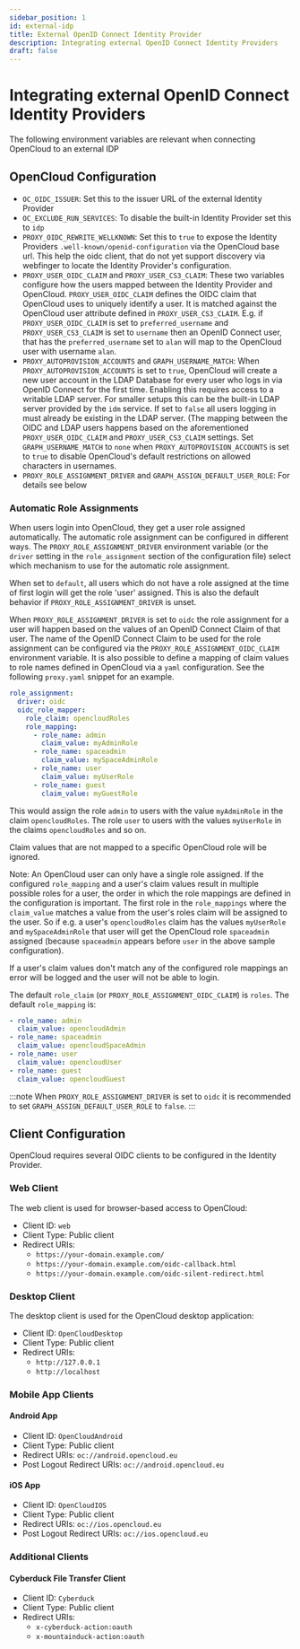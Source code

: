 ```yaml
---
sidebar_position: 1
id: external-idp
title: External OpenID Connect Identity Provider
description: Integrating external OpenID Connect Identity Providers
draft: false
---
```


# Integrating external OpenID Connect Identity Providers

The following environment variables are relevant when connecting OpenCloud to an external IDP

## OpenCloud Configuration

- `OC_OIDC_ISSUER`: Set this to the issuer URL of the external Identity Provider
- `OC_EXCLUDE_RUN_SERVICES`: To disable the built-in Identity Provider set this to `idp`
- `PROXY_OIDC_REWRITE_WELLKNOWN`: Set this to `true` to expose the Identity
  Providers `.well-known/openid-configuration` via the OpenCloud base url. This
  help the oidc client, that do not yet support discovery via webfinger to
  locate the Identity Provider's configuration.
- `PROXY_USER_OIDC_CLAIM` and `PROXY_USER_CS3_CLAIM`: These two variables
  configure how the users mapped between the Identity Provider and OpenCloud.
  `PROXY_USER_OIDC_CLAIM` defines the OIDC claim that OpenCloud uses to
  uniquely identify a user. It is matched against the OpenCloud user attribute
  defined in `PROXY_USER_CS3_CLAIM`. E.g. if `PROXY_USER_OIDC_CLAIM` is set to
  `preferred_username` and `PROXY_USER_CS3_CLAIM` is set to `username` then an
  OpenID Connect user, that has the `preferred_username` set to `alan` will map
  to the OpenCloud user with username `alan`.
- `PROXY_AUTOPROVISION_ACCOUNTS` and `GRAPH_USERNAME_MATCH`: When
  `PROXY_AUTOPROVISION_ACCOUNTS` is set to `true`, OpenCloud will create a new
  user account in the LDAP Database for every user who logs in via OpenID
  Connect for the first time. Enabling this requires access to a writable LDAP
  server. For smaller setups this can be the built-in LDAP server provided by
  the `idm` service. If set to `false` all users logging in must already be
  existing in the LDAP server. (The mapping between the OIDC and LDAP users
  happens based on the aforementioned `PROXY_USER_OIDC_CLAIM` and
  `PROXY_USER_CS3_CLAIM` settings. Set `GRAPH_USERNAME_MATCH` to `none` when
  `PROXY_AUTOPROVISION_ACCOUNTS` is set to `true` to disable OpenCloud's
  default restrictions on allowed characters in usernames.
- `PROXY_ROLE_ASSIGNMENT_DRIVER` and `GRAPH_ASSIGN_DEFAULT_USER_ROLE`: For
  details see below

### Automatic Role Assignments

When users login into OpenCloud, they get a user role assigned
automatically. The automatic role assignment can be configured in different
ways. The `PROXY_ROLE_ASSIGNMENT_DRIVER` environment variable (or the `driver`
setting in the `role_assignment` section of the configuration file) select which
mechanism to use for the automatic role assignment.

When set to `default`, all users which do not have a role assigned at the time
of first login will get the role 'user' assigned. This is also the
default behavior if `PROXY_ROLE_ASSIGNMENT_DRIVER` is unset.

When `PROXY_ROLE_ASSIGNMENT_DRIVER` is set to `oidc` the role assignment for a
user will happen based on the values of an OpenID Connect Claim of that user.
The name of the OpenID Connect Claim to be used for the role assignment can be
configured via the `PROXY_ROLE_ASSIGNMENT_OIDC_CLAIM` environment variable. It
is also possible to define a mapping of claim values to role names defined in
OpenCloud via a `yaml` configuration. See the following `proxy.yaml` snippet
for an example.

```yaml
role_assignment:
  driver: oidc
  oidc_role_mapper:
    role_claim: opencloudRoles
    role_mapping:
      - role_name: admin
        claim_value: myAdminRole
      - role_name: spaceadmin
        claim_value: mySpaceAdminRole
      - role_name: user
        claim_value: myUserRole
      - role_name: guest
        claim_value: myGuestRole
```

This would assign the role `admin` to users with the value `myAdminRole` in the claim `opencloudRoles`.
The role `user` to users with the values `myUserRole` in the claims `opencloudRoles` and so on.

Claim values that are not mapped to a specific OpenCloud role will be ignored.

Note: An OpenCloud user can only have a single role assigned. If the configured
`role_mapping` and a user's claim values result in multiple possible roles for a user, the order in
which the role mappings are defined in the configuration is important. The first role in the
`role_mappings` where the `claim_value` matches a value from the user's roles claim will be assigned
to the user. So if e.g. a user's `opencloudRoles` claim has the values `myUserRole` and
`mySpaceAdminRole` that user will get the OpenCloud role `spaceadmin` assigned (because `spaceadmin`
appears before `user` in the above sample configuration).

If a user's claim values don't match any of the configured role mappings an error will be logged and
the user will not be able to login.

The default `role_claim` (or `PROXY_ROLE_ASSIGNMENT_OIDC_CLAIM`) is `roles`. The default `role_mapping` is:

```yaml
- role_name: admin
  claim_value: opencloudAdmin
- role_name: spaceadmin
  claim_value: opencloudSpaceAdmin
- role_name: user
  claim_value: opencloudUser
- role_name: guest
  claim_value: opencloudGuest
```

:::note
When `PROXY_ROLE_ASSIGNMENT_DRIVER` is set to `oidc` it is recommended to set `GRAPH_ASSIGN_DEFAULT_USER_ROLE` to `false`.
:::

## Client Configuration

OpenCloud requires several OIDC clients to be configured in the Identity Provider.

### Web Client

The web client is used for browser-based access to OpenCloud:

- Client ID: `web`
- Client Type: Public client
- Redirect URIs:
  - `https://your-domain.example.com/`
  - `https://your-domain.example.com/oidc-callback.html`
  - `https://your-domain.example.com/oidc-silent-redirect.html`

### Desktop Client

The desktop client is used for the OpenCloud desktop application:

- Client ID: `OpenCloudDesktop`
- Client Type: Public client
- Redirect URIs:
  - `http://127.0.0.1`
  - `http://localhost`

### Mobile App Clients

#### Android App

- Client ID: `OpenCloudAndroid`
- Client Type: Public client
- Redirect URIs: `oc://android.opencloud.eu`
- Post Logout Redirect URIs: `oc://android.opencloud.eu`

#### iOS App

- Client ID: `OpenCloudIOS`
- Client Type: Public client
- Redirect URIs: `oc://ios.opencloud.eu`
- Post Logout Redirect URIs: `oc://ios.opencloud.eu`

### Additional Clients

#### Cyberduck File Transfer Client

- Client ID: `Cyberduck`
- Client Type: Public client
- Redirect URIs:
  - `x-cyberduck-action:oauth`
  - `x-mountainduck-action:oauth`
